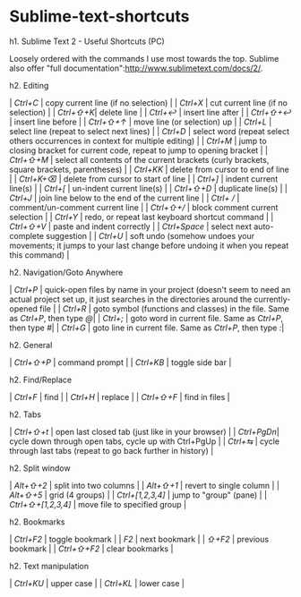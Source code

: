 # Sublime-text-shortcuts

h1. Sublime Text 2 - Useful Shortcuts (PC)

Loosely ordered with the commands I use most towards the top. Sublime also offer "full documentation":http://www.sublimetext.com/docs/2/.

h2. Editing

| *Ctrl+C* | copy current line (if no selection) |
| *Ctrl+X* | cut current line (if no selection) |
| *Ctrl+⇧+K*| delete line |
| *Ctrl+↩* | insert line after |
| *Ctrl+⇧+↩* | insert line before |
| *Ctrl+⇧+↑* | move line (or selection) up |
| *Ctrl+L* | select line (repeat to select next lines) |
| *Ctrl+D* | select word (repeat select others occurrences in context for multiple editing) |
| *Ctrl+M* | jump to closing bracket for current code, repeat to jump to opening bracket |
| *Ctrl+⇧+M* | select all contents of the current brackets (curly brackets, square brackets, parentheses) |
| *Ctrl+KK* | delete from cursor to end of line |
| *Ctrl+K+⌫* | delete from cursor to start of line |
| *Ctrl+]* | indent current line(s) |
| *Ctrl+[* | un-indent current line(s) |
| *Ctrl+⇧+D* | duplicate line(s) |
| *Ctrl+J* | join line below to the end of the current line |
| *Ctrl+ /* | comment/un-comment current line |
| *Ctrl+⇧+/* | block comment current selection |
| *Ctrl+Y* | redo, or repeat last keyboard shortcut command |
| *Ctrl+⇧+V* | paste and indent correctly |
| *Ctrl+Space* | select next auto-complete suggestion |
| *Ctrl+U* | soft undo (somehow undoes your movements; it jumps to your last change before undoing it when you repeat this command) |

h2. Navigation/Goto Anywhere

| *Ctrl+P* | quick-open files by name in your project (doesn't seem to need an actual project set up, it just searches in the directories around the currently-opened file |
| *Ctrl+R* | goto symbol (functions and classes) in the file. Same as *Ctrl+P*, then type *@*|
| *Ctrl+;* | goto word in current file. Same as *Ctrl+P*, then type *#*|
| *Ctrl+G* | goto line in current file. Same as *Ctrl+P*, then type *:*|

h2. General

| *Ctrl+⇧+P* | command prompt |
| *Ctrl+KB* | toggle side bar |

h2. Find/Replace

| *Ctrl+F* | find |
| *Ctrl+H* | replace |
| *Ctrl+⇧+F* | find in files |

h2. Tabs

| *Ctrl+⇧+t* | open last closed tab (just like in your browser) |
| *Ctrl+PgDn*| cycle down through open tabs, cycle up with Ctrl+PgUp |
| *Ctrl+⇆* | cycle through last tabs (repeat to go back further in history) |

h2. Split window

| *Alt+⇧+2* | split into two columns |
| *Alt+⇧+1* | revert to single column |
| *Alt+⇧+5* | grid (4 groups) |
| *Ctrl+[1,2,3,4]* | jump to "group" (pane) |
| *Ctrl+⇧+[1,2,3,4]* | move file to specified group |

h2. Bookmarks

| *Ctrl+F2* | toggle bookmark |
| *F2* | next bookmark |
| *⇧+F2* | previous bookmark |
| *Ctrl+⇧+F2* | clear bookmarks |

h2. Text manipulation

| *Ctrl+KU* | upper case |
| *Ctrl+KL* | lower case |

